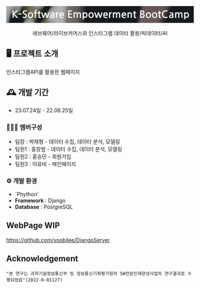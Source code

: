 <div align="center">
    <img width="600" src="src/keb.png" alt="{Logo}">
    <br />
    <p> 레브웨어/라이브커머스와 인스타그램 데이터 활용/빅데이터/AI </p>
</div>

 ## 🖥️ 프로젝트 소개
인스타그램API를 활용한 웹페이지
<br>

## 🕰️ 개발 기간
* 23.07.24일 - 22.08.25일

### 🧑‍🤝‍🧑 맴버구성
 - 팀장  : 박재형 - 데이터 수집, 데이터 분석, 모델링
 - 팀원1 : 홍창범 - 데이터 수집, 데이터 분석, 모델링
 - 팀원2 : 홍승민 - 회원가입
 - 팀원3 : 이유비 - 메인페이지

### ⚙️ 개발 환경
- `Phython'
- **Framework** : Django
- **Database** : PostgreSQL

## WebPage WIP

https://github.com/yoobilee/DjangoServer

## Acknowledgement

```
"본 연구는 과학기술정보통신부 및 정보통신기획평가원의 SW전문인재양성사업의 연구결과로 수행되었음"(2022-0-01127)
```
